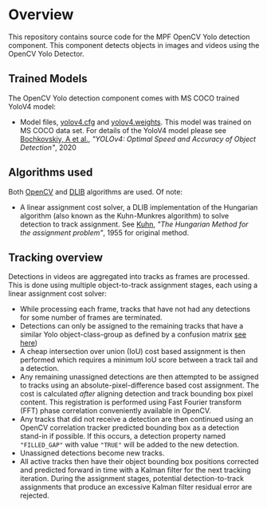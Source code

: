 # Overview

This repository contains source code for the MPF OpenCV Yolo detection component. This component detects objects in images and videos using
the OpenCV Yolo Detector.

## Trained Models

The OpenCV Yolo detection component comes with MS COCO trained YoloV4 model:

* Model files, [yolov4.cfg](https://github.com/AlexeyAB/darknet/blob/master/cfg/yolov4.cfg) and [yolov4.weights](https://drive.google.com/open?id=1cewMfusmPjYWbrnuJRuKhPMwRe_b9PaT). This model was trained on MS COCO data set. For details of the YoloV4 model please see [Bochkovskiy, A et al.](https://arxiv.org/abs/2004.10934), *"YOLOv4: Optimal Speed and Accuracy of Object Detection"*, 2020

## Algorithms used
Both [OpenCV](https://opencv.org) and [DLIB](http://dlib.net) algorithms are used. Of note:

* A linear assignment cost solver, a DLIB implementation of the Hungarian algorithm (also known as the Kuhn-Munkres algorithm) to solve detection to track assignment. See [Kuhn](https://doi.org/10.1002/nav.3800020109), *"The Hungarian Method for the assignment problem"*, 1955 for original method.

## Tracking overview
Detections in videos are aggregated into tracks as frames are processed. This is done using 
multiple object-to-track assignment stages, each using a linear assignment cost solver:
* While processing each frame, tracks that have not had any detections for some number of frames 
  are terminated.
* Detections can only be assigned to the remaining tracks that have a similar Yolo 
  object-class-group as defined by a confusion matrix 
  [see here](https://github.com/whynotw/YOLO_metric))
* A cheap intersection over union (IoU) cost based assignment is then performed which requires a 
  minimum IoU score between a track tail and a detection.
* Any remaining unassigned detections are then attempted to be assigned to tracks using an 
  absolute-pixel-difference based cost assignment. The cost is calculated _after_ aligning 
  detection and track bounding box pixel content. This registration is performed using 
  Fast Fourier transform (FFT) phase correlation conveniently available in OpenCV.
* Any tracks that did not receive a detection are then continued using an OpenCV correlation 
  tracker predicted bounding box as a detection stand-in if possible. If this occurs, a detection 
  property named `"FILLED_GAP"` with value `"TRUE"` will be added to the new detection.
* Unassigned detections become new tracks.
* All active tracks then have their object bounding box positions corrected and predicted forward 
  in time with a Kalman filter for the next tracking iteration. During the assignment stages, 
  potential detection-to-track assignments that produce an excessive Kalman filter residual error 
  are rejected.
